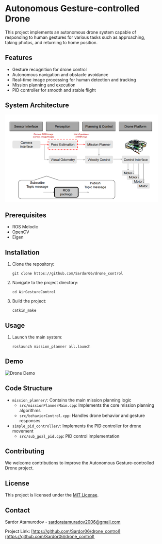 # Autonomous Gesture-controlled Drone

This project implements an autonomous drone system capable of responding to human gestures for various tasks such as approaching, taking photos, and returning to home position.

## Features

- Gesture recognition for drone control
- Autonomous navigation and obstacle avoidance
- Real-time image processing for human detection and tracking
- Mission planning and execution
- PID controller for smooth and stable flight

## System Architecture

![System Architecture](demo/sysArch.png)

## Prerequisites

- ROS Melodic
- OpenCV
- Eigen

## Installation

1. Clone the repository:
   ```
   git clone https://github.com/Sardor06/drone_control
   ```
2. Navigate to the project directory:
   ```
   cd AirGestureControl
   ```
3. Build the project:
   ```
   catkin_make
   ```

## Usage

1. Launch the main system:
   ```
   roslaunch mission_planner all.launch
   ```

## Demo

![Drone Demo](demo/droneDemo.gif)

## Code Structure

- `mission_planner/`: Contains the main mission planning logic
  - `src/missionPlannerMain.cpp`: Implements the core mission planning algorithms
  - `src/behaviorControl.cpp`: Handles drone behavior and gesture responses
- `simple_pid_controller/`: Implements the PID controller for drone movement
  - `src/sub_goal_pid.cpp`: PID control implementation

## Contributing

We welcome contributions to improve the Autonomous Gesture-controlled Drone project.

## License

This project is licensed under the [MIT License](LICENSE).

## Contact

Sardor Atamurodov - sardoratamuradov2006@gmail.com

Project Link: [https://github.com/Sardor06/drone_control](https://github.com/Sardor06/drone_control)